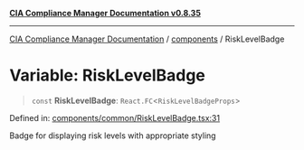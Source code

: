 [**CIA Compliance Manager Documentation v0.8.35**](../../README.md)

***

[CIA Compliance Manager Documentation](../../modules.md) / [components](../README.md) / RiskLevelBadge

# Variable: RiskLevelBadge

> `const` **RiskLevelBadge**: `React.FC`\<`RiskLevelBadgeProps`\>

Defined in: [components/common/RiskLevelBadge.tsx:31](https://github.com/Hack23/cia-compliance-manager/blob/b297770fc62abf558e2711cd029bbbe74e6c5cfb/src/components/common/RiskLevelBadge.tsx#L31)

Badge for displaying risk levels with appropriate styling
